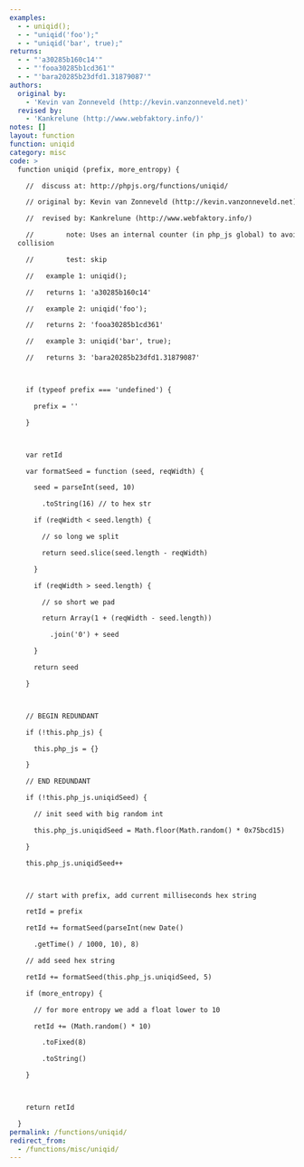 ```yaml
---
examples:
  - - uniqid();
  - - "uniqid('foo');"
  - - "uniqid('bar', true);"
returns:
  - - "'a30285b160c14'"
  - - "'fooa30285b1cd361'"
  - - "'bara20285b23dfd1.31879087'"
authors:
  original by:
    - 'Kevin van Zonneveld (http://kevin.vanzonneveld.net)'
  revised by:
    - 'Kankrelune (http://www.webfaktory.info/)'
notes: []
layout: function
function: uniqid
category: misc
code: >
  function uniqid (prefix, more_entropy) {

    //  discuss at: http://phpjs.org/functions/uniqid/

    // original by: Kevin van Zonneveld (http://kevin.vanzonneveld.net)

    //  revised by: Kankrelune (http://www.webfaktory.info/)

    //        note: Uses an internal counter (in php_js global) to avoid
  collision

    //        test: skip

    //   example 1: uniqid();

    //   returns 1: 'a30285b160c14'

    //   example 2: uniqid('foo');

    //   returns 2: 'fooa30285b1cd361'

    //   example 3: uniqid('bar', true);

    //   returns 3: 'bara20285b23dfd1.31879087'



    if (typeof prefix === 'undefined') {

      prefix = ''

    }



    var retId

    var formatSeed = function (seed, reqWidth) {

      seed = parseInt(seed, 10)

        .toString(16) // to hex str

      if (reqWidth < seed.length) {

        // so long we split

        return seed.slice(seed.length - reqWidth)

      }

      if (reqWidth > seed.length) {

        // so short we pad

        return Array(1 + (reqWidth - seed.length))

          .join('0') + seed

      }

      return seed

    }



    // BEGIN REDUNDANT

    if (!this.php_js) {

      this.php_js = {}

    }

    // END REDUNDANT

    if (!this.php_js.uniqidSeed) {

      // init seed with big random int

      this.php_js.uniqidSeed = Math.floor(Math.random() * 0x75bcd15)

    }

    this.php_js.uniqidSeed++



    // start with prefix, add current milliseconds hex string

    retId = prefix

    retId += formatSeed(parseInt(new Date()

      .getTime() / 1000, 10), 8)

    // add seed hex string

    retId += formatSeed(this.php_js.uniqidSeed, 5)

    if (more_entropy) {

      // for more entropy we add a float lower to 10

      retId += (Math.random() * 10)

        .toFixed(8)

        .toString()

    }



    return retId

  }
permalink: /functions/uniqid/
redirect_from:
  - /functions/misc/uniqid/
---
```


<!-- WARNING! This file is auto generated by `npm run web:inject`, do not edit by hand -->
